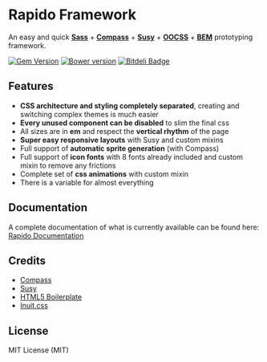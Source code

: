 # Rapido Framework

An easy and quick [**Sass**](http://sass-lang.com/) + [**Compass**](http://compass-style.org/) + [**Susy**](http://susy.oddbird.net/) + [**OOCSS**](http://oocss.org/) + [**BEM**](http://csswizardry.com/2013/01/mindbemding-getting-your-head-round-bem-syntax/) prototyping framework.

[![Gem Version](https://badge.fury.io/rb/rapido-css.png)](http://badge.fury.io/rb/rapido-css)
[![Bower version](https://badge.fury.io/bo/rapido.png)](http://badge.fury.io/bo/rapido)
[![Bitdeli Badge](https://d2weczhvl823v0.cloudfront.net/raffone/rapido/trend.png)](https://bitdeli.com/free "Bitdeli Badge")

## Features

* **CSS architecture and styling completely separated**, creating and switching complex themes is much easier
* **Every unused component can be disabled** to slim the final css
* All sizes are in **em** and respect the **vertical rhythm** of the page
* **Super easy responsive layouts** with Susy and custom mixins
* Full support of **automatic sprite generation** (with Compass)
* Full support of **icon fonts** with 8 fonts already included and custom mixin to remove any frictions
* Complete set of **css animations** with custom mixin
* There is a variable for almost everything

## Documentation

A complete documentation of what is currently available can be found here: [Rapido Documentation](http://raffone.github.io/rapido/)

## Credits

* [Compass](https://github.com/chriseppstein/compass)
* [Susy](https://github.com/ericam/susy)
* [HTML5 Boilerplate](https://github.com/h5bp/html5-boilerplate)
* [Inuit.css](https://github.com/csswizardry/inuit.css)


## License

MIT License (MIT)

